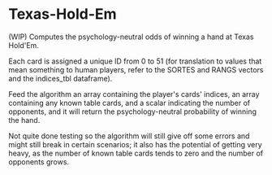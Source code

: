 # Texas-Hold-Em
(WIP) Computes the psychology-neutral odds of winning a hand at Texas Hold'Em.

Each card is assigned a unique ID from 0 to 51 (for translation to values that mean something to human players, refer to the SORTES and RANGS vectors and the indices_tbl dataframe).

Feed the algorithm an array containing the player's cards' indices, an array containing any known table cards, and a scalar indicating the number of opponents, and it will return the psychology-neutral probability of winning the hand.

Not quite done testing so the algorithm will still give off some errors and might still break in certain scenarios; it also has the potential of getting very heavy, as the number of known table cards tends to zero and the number of opponents grows.
